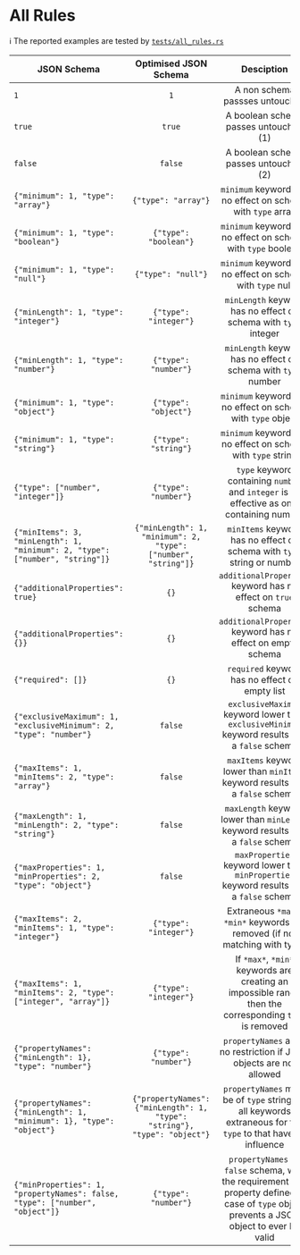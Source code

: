 # All Rules

:information_source: The reported examples are tested by [`tests/all_rules.rs`](https://github.com/macisamuele/jsonschema-equivalent/blob/master/tests/all_rules.rs)

<!--
    Please do not change the strucutre of the table and/or introduce pipes (`|`) in the table rows.
    Pipes are allowed/required only to read the line.

    This is required as we're verifying the examples via the test.

    Few extra notes:
    * Do not modify/remove the TABLE START and END comment lines
    * Each example should be reported on a single line
      (as the test process the input line by line)
    * Ensure that the JSON Schema are wrapped by backquotes (`)
      due to syntax highlighting
-->
<!-- TABLE START -->
| JSON Schema | Optimised JSON Schema | Desciption |
|-|:-:|:-:|
| `1` | `1` | A non schema passses untouched |
| `true` | `true` | A boolean schema passes untouched (1) |
| `false` | `false` | A boolean schema passes untouched (2) |
| `{"minimum": 1, "type": "array"}` | `{"type": "array"}` | `minimum` keyword has no effect on schema with `type` array |
| `{"minimum": 1, "type": "boolean"}` | `{"type": "boolean"}` | `minimum` keyword has no effect on schema with `type` boolean |
| `{"minimum": 1, "type": "null"}` | `{"type": "null"}` | `minimum` keyword has no effect on schema with `type` null |
| `{"minLength": 1, "type": "integer"}` | `{"type": "integer"}` | `minLength` keyword has no effect on schema with `type` integer |
| `{"minLength": 1, "type": "number"}` | `{"type": "number"}` | `minLength` keyword has no effect on schema with `type` number |
| `{"minimum": 1, "type": "object"}` | `{"type": "object"}` | `minimum` keyword has no effect on schema with `type` object |
| `{"minimum": 1, "type": "string"}` | `{"type": "string"}` | `minimum` keyword has no effect on schema with `type` string |
| `{"type": ["number", "integer"]}` | `{"type": "number"}` | `type` keyword containing `number` and `integer` is as effective as only containing number |
| `{"minItems": 3, "minLength": 1, "minimum": 2, "type": ["number", "string"]}` | `{"minLength": 1, "minimum": 2, "type": ["number", "string"]}` | `minItems` keyword has no effect on schema with `type` string or number |
| `{"additionalProperties": true}` | `{}` | `additionalProperties` keyword has no effect on `true` schema |
| `{"additionalProperties": {}}` | `{}` | `additionalProperties` keyword has no effect on empty schema |
| `{"required": []}` | `{}` | `required` keyword has no effect on empty list |
| `{"exclusiveMaximum": 1, "exclusiveMinimum": 2, "type": "number"}` | `false` | `exclusiveMaximum` keyword lower than `exclusiveMinimum` keyword results into a `false` schema |
| `{"maxItems": 1, "minItems": 2, "type": "array"}` | `false` | `maxItems` keyword lower than `minItems` keyword results into a `false` schema |
| `{"maxLength": 1, "minLength": 2, "type": "string"}` | `false` | `maxLength` keyword lower than `minLength` keyword results into a `false` schema |
| `{"maxProperties": 1, "minProperties": 2, "type": "object"}` | `false` | `maxProperties` keyword lower than `minProperties` keyword results into a `false` schema |
| `{"maxItems": 2, "minItems": 1, "type": "integer"}` | `{"type": "integer"}` | Extraneous `*max*`, `*min*` keywords are removed (if not matching with type) |
| `{"maxItems": 1, "minItems": 2, "type": ["integer", "array"]}` | `{"type": "integer"}` | If `*max*`, `*min*` keywords are creating an impossible range then the corresponding `type` is removed |
| `{"propertyNames": {"minLength": 1}, "type": "number"}` | `{"type": "number"}` | `propertyNames` adds no restriction if JSON objects are not allowed |
| `{"propertyNames": {"minLength": 1, "minimum": 1}, "type": "object"}` | `{"propertyNames": {"minLength": 1, "type": "string"}, "type": "object"}` | `propertyNames` must be of `type` string, so all keywords extraneous for the `type` to that have no influence |
| `{"minProperties": 1, "propertyNames": false, "type": ["number", "object"]}` | `{"type": "number"}` | `propertyNames` as `false` schema, with the requirement of a property defined in case of `type` object prevents a JSON object to ever be valid |
<!-- TABLE END -->
